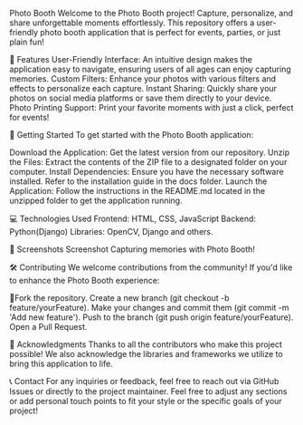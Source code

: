 Photo Booth
Welcome to the Photo Booth project! Capture, personalize, and share unforgettable moments effortlessly. This repository offers a user-friendly photo booth application that is perfect for events, parties, or just plain fun!

🎨 Features
User-Friendly Interface: An intuitive design makes the application easy to navigate, ensuring users of all ages can enjoy capturing memories.
Custom Filters: Enhance your photos with various filters and effects to personalize each capture.
Instant Sharing: Quickly share your photos on social media platforms or save them directly to your device.
Photo Printing Support: Print your favorite moments with just a click, perfect for events!

🚀 Getting Started
To get started with the Photo Booth application:

Download the Application: Get the latest version from our repository.
Unzip the Files: Extract the contents of the ZIP file to a designated folder on your computer.
Install Dependencies: Ensure you have the necessary software installed. Refer to the installation guide in the docs folder.
Launch the Application: Follow the instructions in the README.md located in the unzipped folder to get the application running.

💻 Technologies Used
Frontend: HTML, CSS, JavaScript
Backend: Python(Django)
Libraries: OpenCV, Django and others.

📸 Screenshots
Screenshot Capturing memories with Photo Booth!

🛠️ Contributing
We welcome contributions from the community! If you'd like to enhance the Photo Booth experience:

🍴Fork the repository.
Create a new branch (git checkout -b feature/yourFeature).
Make your changes and commit them (git commit -m 'Add new feature').
Push to the branch (git push origin feature/yourFeature).
Open a Pull Request.

🤝 Acknowledgments
Thanks to all the contributors who make this project possible! We also acknowledge the libraries and frameworks we utilize to bring this application to life.

📞 Contact
For any inquiries or feedback, feel free to reach out via GitHub Issues or directly to the project maintainer.
Feel free to adjust any sections or add personal touch points to fit your style or the specific goals of your project!
